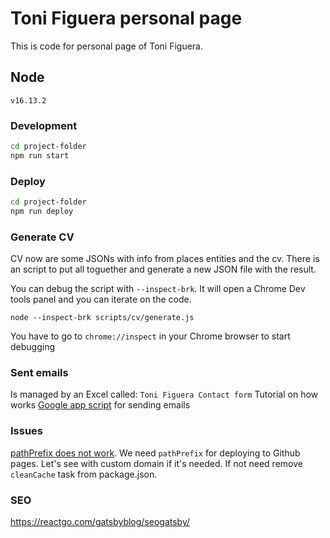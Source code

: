 # Toni Figuera personal page

This is code for personal page of Toni Figuera.

## Node

`v16.13.2`

### Development

```sh
cd project-folder
npm run start
```

### Deploy

```sh
cd project-folder
npm run deploy
```

### Generate CV

CV now are some JSONs with info from places entities and the cv. There is an script to put all toguether and generate a new JSON file with the result.

You can debug the script with `--inspect-brk`. It will open a Chrome Dev tools panel and you can iterate on the code.

```
node --inspect-brk scripts/cv/generate.js
```

You have to go to `chrome://inspect` in your Chrome browser to start debugging

### Sent emails

Is managed by an Excel called: `Toni Figuera Contact form`
Tutorial on how works [Google app script](https://github.com/dwyl/learn-to-send-email-via-google-script-html-no-server) for sending emails

### Issues

[pathPrefix does not work](https://github.com/gatsbyjs/gatsby/issues/2440). We need `pathPrefix` for deploying to Github pages. Let's see with custom domain if it's needed. If not need remove `cleanCache` task from package.json.

### SEO

https://reactgo.com/gatsbyblog/seogatsby/

